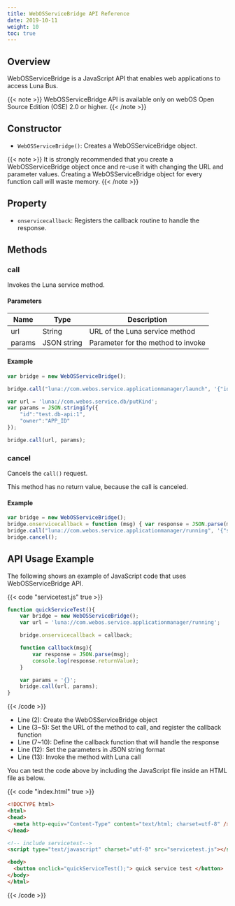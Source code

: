 ```yaml
---
title: WebOSServiceBridge API Reference
date: 2019-10-11
weight: 10
toc: true
---
```


## Overview

WebOSServiceBridge is a JavaScript API that enables web applications to access Luna Bus.

{{< note >}}
WebOSServiceBridge API is available only on webOS Open Source Edition (OSE) 2.0 or higher.
{{< /note >}}

## Constructor

- `WebOSServiceBridge()`: Creates a WebOSServiceBridge object.

{{< note >}}
It is strongly recommended that you create a WebOSServiceBridge object once and re-use it with changing the URL and parameter values. Creating a WebOSServiceBridge object for every function call will waste memory.
{{< /note >}}

## Property

- `onservicecallback`: Registers the callback routine to handle the response.

## Methods

### call

Invokes the Luna service method.

#### Parameters

Name | Type | Description
-----|------|------------
url | String | URL of the Luna service method
params | JSON string | Parameter for the method to invoke

#### Example

```js
var bridge = new WebOSServiceBridge();

bridge.call("luna://com.webos.service.applicationmanager/launch", '{"id":"APP_ID"}');

var url = 'luna://com.webos.service.db/putKind';
var params = JSON.stringify({
    "id":"test.db-api:1",
    "owner":"APP_ID"
});

bridge.call(url, params);
```

### cancel

Cancels the `call()` request.

This method has no return value, because the call is canceled.

#### Example

```js
var bridge = new WebOSServiceBridge();
bridge.onservicecallback = function (msg) { var response = JSON.parse(msg); console.log(response.returnValue);};
bridge.call("luna://com.webos.service.applicationmanager/running", '{"subscribe":true}');
bridge.cancel();
```

## API Usage Example

The following shows an example of JavaScript code that uses WebOSServiceBridge API.

{{< code "servicetest.js" true >}}
``` js {linenos=table}
function quickServiceTest(){
    var bridge = new WebOSServiceBridge();
    var url = 'luna://com.webos.service.applicationmanager/running';

    bridge.onservicecallback = callback;

    function callback(msg){
        var response = JSON.parse(msg);
        console.log(response.returnValue);
    }

    var params = '{}';
    bridge.call(url, params);
}
```
{{< /code >}}

- Line (2): Create the WebOSServiceBridge object
- Line (3~5): Set the URL of the method to call, and register the callback function
- Line (7~10): Define the callback function that will handle the response
- Line (12): Set the parameters in JSON string format
- Line (13): Invoke the method with Luna call

You can test the code above by including the JavaScript file inside an HTML file as below.

{{< code "index.html" true >}}
```html
<!DOCTYPE html>
<html>
<head>
  <meta http-equiv="Content-Type" content="text/html; charset=utf-8" />
</head>

<!-- include servicetest-->
<script type="text/javascript" charset="utf-8" src="servicetest.js"></script>

<body>
  <button onclick="quickServiceTest();"> quick service test </button>
</body>
</html>
```
{{< /code >}}
